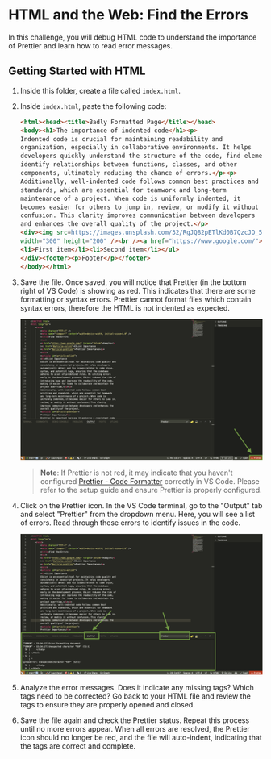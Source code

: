 
# HTML and the Web: Find the Errors

In this challenge, you will debug HTML code to understand the importance of Prettier and learn how to read error messages.

## Getting Started with HTML

1. Inside this folder, create a file called `index.html`.
2. Inside `index.html`, paste the following code:

   ```html
   <html><head><title>Badly Formatted Page</title></head>
   <body><h1>The importance of indented code</h1><p>
   Indented code is crucial for maintaining readability and
   organization, especially in collaborative environments. It helps
   developers quickly understand the structure of the code, find element, and nested elements. Proper indentation visually separates different blocks of code, making it easier to
   identify relationships between functions, classes, and other
   components, ultimately reducing the chance of errors.</p><p>
   Additionally, well-indented code follows common best practices and
   standards, which are essential for teamwork and long-term
   maintenance of a project. When code is uniformly indented, it
   becomes easier for others to jump in, review, or modify it without
   confusion. This clarity improves communication between developers
   and enhances the overall quality of the project.</p>
   <div><img src=https://images.unsplash.com/32/RgJQ82pETlKd0B7QzcJO_5912578701_92397ba76c_b.jpg?q=80&w=1024&auto=format&fit=crop&ixlib=rb-4.0.3&ixid=M3wxMjA3fDB8MHxwaG90by1wYWdlfHx8fGVufDB8fHx8fA%3D%3D
   width="300" height="200" /><br /><a href="https://www.google.com/">Google Here <br /></a><ul>
   <li>First item</li><li>Second item</li></ul>
   </div><footer><p>Footer</p></footer>
   </body></html>

   ```

3. Save the file. Once saved, you will notice that Prettier (in the bottom right of VS Code) is showing as red. This indicates that there are some formatting or syntax errors. Prettier cannot format files which contain syntax errors, therefore the HTML is not indented as expected.

   ![Prettier Red](./assets/prettier-red.png)

   > **Note**: If Prettier is not red, it may indicate that you haven't configured [Prettier - Code Formatter](https://marketplace.visualstudio.com/items?itemName=esbenp.prettier-vscode) correctly in VS Code. Please refer to the setup guide and ensure Prettier is properly configured.

4. Click on the Prettier icon. In the VS Code terminal, go to the "Output" tab and select "Prettier" from the dropdown menu. Here, you will see a list of errors. Read through these errors to identify issues in the code.

   ![Prettier Terminal](./assets/prettier-treminal.png)

5. Analyze the error messages. Does it indicate any missing tags? Which tags need to be corrected? Go back to your HTML file and review the tags to ensure they are properly opened and closed.

6. Save the file again and check the Prettier status. Repeat this process until no more errors appear. When all errors are resolved, the Prettier icon should no longer be red, and the file will auto-indent, indicating that the tags are correct and complete.
